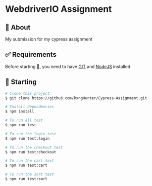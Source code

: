 # WebdriverIO Assignment

## :dart: About

My submission for my cypress assignment

## :white_check_mark: Requirements

Before starting :checkered_flag:, you need to have [GIT](https://git-scm.com) and [NodeJS](https://nodejs.org/en/) installed.

## :checkered_flag: Starting

```bash
# Clone this project
$ git clone https://github.com/kxngHunter/Cypress-Assignment.git

# Install dependencies
$ npm install

# To run all test
$ npm run test

# To run the login test
$ npm run test:login

# To run the checkout test
$ npm run test:checkout

# To run the cart test
$ npm run test:cart

# To run the sort test
$ npm run test:sort
```
